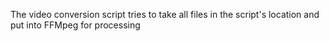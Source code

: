 The video conversion script tries to take all files in the script's location and put into FFMpeg for processing
